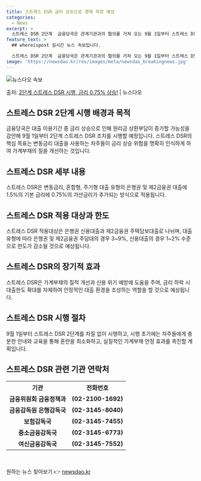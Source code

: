 ```yaml
---
title: 스트레스 DSR 금리 상승으로 경제 파장 예상
categories:
  - News
excerpt: >
  스트레스 DSR 2단계  금융당국은 관계기관과의 협의를 거쳐 오는 9월 1일부터 스트레스 DSR(총부채원리금…
feature_text: >
  ## whereispost 실시간 뉴스 속보입니다.

  스트레스 DSR 2단계  금융당국은 관계기관과의 협의를 거쳐 오는 9월 1일부터 스트레스 DSR(총부채원리금…
image: 'https://newsdao.kr/res/images/meta/newsdao_breakingnews.jpg'
---
```


![뉴스다오 속보](https://newsdao.kr/res/images/meta/newsdao_breakingnews.jpg)

<p>출처: <a href="https://newsdao.kr/4416" rel="dofollow">2단계 스트레스 DSR 시행, 금리 0.75% 상승!</a> | 뉴스다오</p>

<h2 data-ke-size="size26">스트레스 DSR 2단계 시행 배경과 목적</h2>
<p data-ke-size="size16">금융당국은 대출 이용기간 중 금리 상승으로 인해 원리금 상환부담이 증가할 가능성을 감안해 9월 1일부터 2단계 스트레스 DSR 조치를 시행할 예정입니다. 스트레스 DSR의 핵심 목표는 변동금리 대출을 사용하는 차주들이 금리 상승 위험을 명확히 인식하게 하여 가계부채의 질을 개선하는 것입니다.</p>

<h2 data-ke-size="size26">스트레스 DSR 세부 내용</h2>
<p data-ke-size="size16">스트레스 DSR은 변동금리, 혼합형, 주기형 대출 유형의 은행권 및 제2금융권 대출에 1.5%의 기본 금리에 0.75%의 가산금리가 추가되는 방식으로 적용됩니다.</p>

<h2 data-ke-size="size26">스트레스 DSR 적용 대상과 한도</h2>
<p data-ke-size="size16">스트레스 DSR 적용대상은 은행권 신용대출과 제2금융권 주택담보대출로 나뉘며, 대출 유형에 따라 은행권 및 제2금융권 주담대의 경우 3~9%, 신용대출의 경우 1~2% 수준으로 한도가 감소될 것으로 예상됩니다.</p>

<h2 data-ke-size="size26">스트레스 DSR의 장기적 효과</h2>
<p data-ke-size="size16">스트레스 DSR은 가계부채의 질적 개선과 신용 위기 예방에 도움을 주며, 금리 하락 시 대출한도 확대를 자제하여 안정적인 대출 환경을 조성하는 역할을 할 것으로 예상됩니다.</p>

<h2 data-ke-size="size26">스트레스 DSR 시행 절차</h2>
<p data-ke-size="size16">9월 1일부터 스트레스 DSR 2단계를 차질 없이 시행하고, 시행 초기에는 차주들에게 충분한 안내와 교육을 통해 혼란을 최소화하고, 실질적인 가계부채 안정 효과를 촉진할 계획입니다.</p>

<h2 data-ke-size="size26">스트레스 DSR 관련 기관 연락처</h2>
<table>
	<tr>
		<th>기관</th>
		<th>전화번호</th>
	</tr>
	<tr>
		<td style="text-align: center; height: 17px;"><b>금융위원회 금융정책과</b></td>
		<td style="text-align: center; height: 17px;"><b>(02-2100-1692)</b></td>
	</tr>
	<tr>
		<td style="text-align: center; height: 17px;"><b>금융감독원 은행감독국</b></td>
		<td style="text-align: center; height: 17px;"><b>(02-3145-8040)</b></td>
	</tr>
	<tr>
		<td style="text-align: center; height: 17px;"><b>보험감독국</b></td>
		<td style="text-align: center; height: 17px;"><b>(02-3145-7455)</b></td>
	</tr>
	<tr>
		<td style="text-align: center; height: 17px;"><b>중소금융감독국</b></td>
		<td style="text-align: center; height: 17px;"><b>(02-3145-6773)</b></td>
	</tr>
	<tr>
		<td style="text-align: center; height: 17px;"><b>여신금융감독국</b></td>
		<td style="text-align: center; height: 17px;"><b>(02-3145-7552)</b></td>
	</tr>
</table>
<p data-ke-size="size16">&nbsp;</p> 

원하는 뉴스 찾아보기 👉 <a href="https://newsdao.kr" rel="dofollow">newsdao.kr</a>


